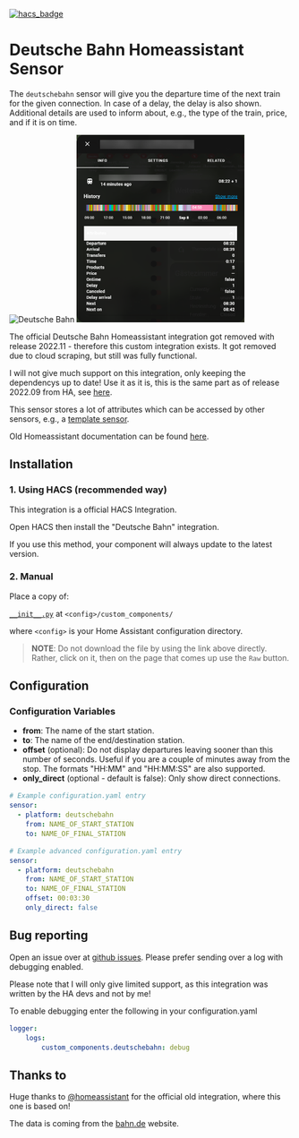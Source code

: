 [![hacs_badge](https://img.shields.io/badge/HACS-Custom-orange.svg)](https://github.com/custom-components/hacs)
# Deutsche Bahn Homeassistant Sensor
The `deutschebahn` sensor will give you the departure time of the next train for the given connection. In case of a delay, the delay is also shown. Additional details are used to inform about, e.g., the type of the train, price, and if it is on time.

<img src="https://upload.wikimedia.org/wikipedia/commons/thumb/2/21/Db-bahn.svg/1280px-Db-bahn.svg.png" alt="Deutsche Bahn" width="300px">

<img src="images/sensor.png" alt="Deutsche Bahn Sensor" width="300px">


The official Deutsche Bahn Homeassistant integration got removed with release 2022.11 - therefore this custom integration exists. It got removed due to cloud scraping, but still was fully functional.

I will not give much support on this integration, only keeping the dependencys up to date! Use it as it is, this is the same part as of release 2022.09 from HA, see [here](https://github.com/home-assistant/core/tree/c741d9d0452970c39397deca1c65766c8cb917da/homeassistant/components/deutsche_bahn).

This sensor stores a lot of attributes which can be accessed by other sensors, e.g., a [template sensor](https://www.home-assistant.io/integrations/template/).

Old Homeassistant documentation can be found [here](https://github.com/home-assistant/home-assistant.io/blob/b38ab5e8bc745e8e751eb27c2c079de8a8e83d5e/source/_integrations/deutsche_bahn.markdown).

## Installation
### 1. Using HACS (recommended way)

This integration is a official HACS Integration.

Open HACS then install the "Deutsche Bahn" integration.

If you use this method, your component will always update to the latest version.

### 2. Manual
Place a copy of:

[`__init__.py`](custom_components/deutschebahn) at `<config>/custom_components/`

where `<config>` is your Home Assistant configuration directory.

>__NOTE__: Do not download the file by using the link above directly. Rather, click on it, then on the page that comes up use the `Raw` button.

## Configuration

### Configuration Variables
- **from**: The name of the start station.
- **to**: The name of the end/destination station.
- **offset** (optional): Do not display departures leaving sooner than this number of seconds. Useful if you are a couple of minutes away from the stop. The formats "HH:MM" and "HH:MM:SS" are also supported.
- **only_direct** (optional - default is false): Only show direct connections.

```yaml
# Example configuration.yaml entry
sensor:
  - platform: deutschebahn
    from: NAME_OF_START_STATION
    to: NAME_OF_FINAL_STATION
```

```yaml
# Example advanced configuration.yaml entry
sensor:
  - platform: deutschebahn
    from: NAME_OF_START_STATION
    to: NAME_OF_FINAL_STATION
    offset: 00:03:30
    only_direct: false
```

## Bug reporting
Open an issue over at [github issues](https://github.com/FaserF/ha-deutschebahn/issues). Please prefer sending over a log with debugging enabled.

Please note that I will only give limited support, as this integration was written by the HA devs and not by me!

To enable debugging enter the following in your configuration.yaml

```yaml
logger:
    logs:
        custom_components.deutschebahn: debug
```

## Thanks to
Huge thanks to [@homeassistant](https://github.com/home-assistant/core/tree/c741d9d0452970c39397deca1c65766c8cb917da/homeassistant/components/deutsche_bahn) for the official old integration, where this one is based on!

The data is coming from the [bahn.de](https://www.bahn.de/p/view/index.shtml) website.